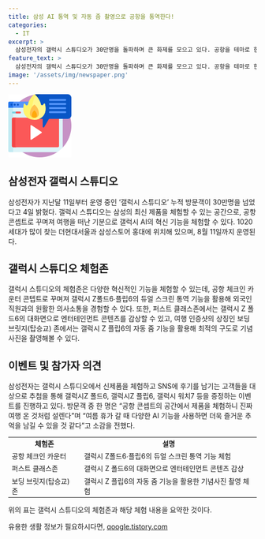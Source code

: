 ```yaml
---
title: 삼성 AI 통역 및 자동 줌 촬영으로 공항을 통역한다!
categories:
  - IT
excerpt: >
  삼성전자의 갤럭시 스튜디오가 30만명을 돌파하며 큰 화제를 모으고 있다. 공항을 테마로 한 이 체험 공간은 갤럭시Z 폴드6·플립6을 비롯한 신제품을 직접 체험할 수 있는 곳으로, AI의 혁신 기능과 엔터테인먼트 콘텐츠를 즐기며 여행을 떠난 듯한 기분을 느낄 수 있다. 여행 인증샷을 찍을 수 있는 존과 SNS 후기를 남기는 고객들을 대상으로 한 이벤트도 진행되며, 방문객들의 호평을 받고 있다. 갤럭시 스튜디오는 8월 11일까지 운영된다.
feature_text: >
  삼성전자의 갤럭시 스튜디오가 30만명을 돌파하며 큰 화제를 모으고 있다. 공항을 테마로 한 이 체험 공간은 갤럭시Z 폴드6·플립6을 비롯한 신제품을 직접 체험할 수 있는 곳으로, AI의 혁신 기능과 엔터테인먼트 콘텐츠를 즐기며 여행을 떠난 듯한 기분을 느낄 수 있다. 여행 인증샷을 찍을 수 있는 존과 SNS 후기를 남기는 고객들을 대상으로 한 이벤트도 진행되며, 방문객들의 호평을 받고 있다. 갤럭시 스튜디오는 8월 11일까지 운영된다.
image: '/assets/img/newspaper.png'
---
```


<p><img src="/assets/img/news.png" alt="rentncar 속보" /></p>

<h2 data-ke-size="size26">삼성전자 갤럭시 스튜디오</h2>

<p data-ke-size="size16">삼성전자가 지난달 11일부터 운영 중인 ‘갤럭시 스튜디오’ 누적 방문객이 30만명을 넘었다고 4일 밝혔다. 갤럭시 스튜디오는 삼성의 최신 제품을 체험할 수 있는 공간으로, 공항 콘셉트로 꾸며져 여행을 떠난 기분으로 갤럭시 AI의 혁신 기능을 체험할 수 있다. 1020세대가 많이 찾는 더현대서울과 삼성스토어 홍대에 위치해 있으며, 8월 11일까지 운영된다.</p>

<h2 data-ke-size="size26">갤럭시 스튜디오 체험존</h2>

<p data-ke-size="size16">갤럭시 스튜디오의 체험존은 다양한 혁신적인 기능을 체험할 수 있는데, 공항 체크인 카운터 콘텝트로 꾸며져 갤럭시 Z폴드6∙플립6의 듀얼 스크린 통역 기능을 활용해 외국인 직원과의 원활한 의사소통을 경험할 수 있다. 또한, 퍼스트 클래스존에서는 갤럭시 Z 폴드6의 대화면으로 엔터테인먼트 콘텐츠를 감상할 수 있고, 여행 인증샷의 상징인 보딩 브릿지(탑승교) 존에서는 갤럭시 Z 플립6의 자동 줌 기능을 활용해 최적의 구도로 기념사진을 촬영해볼 수 있다.</p>

<h2 data-ke-size="size26">이벤트 및 참가자 의견</h2>

<p data-ke-size="size16">삼성전자는 갤럭시 스튜디오에서 신제품을 체험하고 SNS에 후기를 남기는 고객들을 대상으로 추첨을 통해 갤럭시Z 폴드6, 갤럭시Z 플립6, 갤럭시 워치7 등을 증정하는 이벤트를 진행하고 있다. 방문객 중 한 명은 “공항 콘셉트의 공간에서 제품을 체험하니 진짜 여행 온 것처럼 설렌다”며 “여름 휴가 갈 때 다양한 AI 기능을 사용하면 더욱 즐거운 추억을 남길 수 있을 것 같다”고 소감을 전했다.</p>

<table>
  <tr>
    <td style="text-align: center; height: 17px;"><b>체험존</b></td>
    <td style="text-align: center; height: 17px;"><b>설명</b></td>
  </tr>
  <tr>
    <td style="text-align: left; height: 17px;">공항 체크인 카운터</td>
    <td style="text-align: left; height: 17px;">갤럭시 Z폴드6∙플립6의 듀얼 스크린 통역 기능 체험</td>
  </tr>
  <tr>
    <td style="text-align: left; height: 17px;">퍼스트 클래스존</td>
    <td style="text-align: left; height: 17px;">갤럭시 Z 폴드6의 대화면으로 엔터테인먼트 콘텐츠 감상</td>
  </tr>
  <tr>
    <td style="text-align: left; height: 17px;">보딩 브릿지(탑승교) 존</td>
    <td style="text-align: left; height: 17px;">갤럭시 Z 플립6의 자동 줌 기능을 활용한 기념사진 촬영 체험</td>
  </tr>
</table>

<p data-ke-size="size16">위의 표는 갤럭시 스튜디오의 체험존과 해당 체험 내용을 요약한 것이다.</p>
유용한 생활 정보가 필요하시다면, <a href="https://qoogle.tistory.com" rel="dofollow">qoogle.tistory.com</a>


